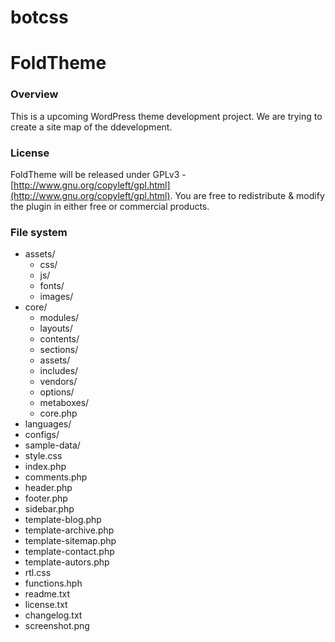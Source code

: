 botcss
======

# FoldTheme

### Overview

This is a upcoming WordPress theme development project. We are trying to create a site map of the ddevelopment.

### License

FoldTheme will be released under GPLv3 - [http://www.gnu.org/copyleft/gpl.html](http://www.gnu.org/copyleft/gpl.html). You are free to redistribute & modify the plugin in either free or commercial products.

### File system

* assets/
  * css/
  * js/
  * fonts/
  * images/
* core/
  * modules/
  * layouts/
  * contents/
  * sections/
  * assets/
  * includes/
  * vendors/
  * options/
  * metaboxes/
  * core.php
* languages/
* configs/
* sample-data/
* style.css
* index.php
* comments.php
* header.php
* footer.php
* sidebar.php
* template-blog.php
* template-archive.php
* template-sitemap.php
* template-contact.php
* template-autors.php
* rtl.css
* functions.hph
* readme.txt
* license.txt
* changelog.txt
* screenshot.png
